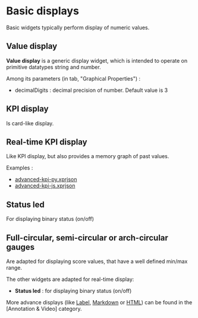 # Basic displays

Basic widgets typically perform display of numeric values. 

## Value display

**Value display** is a generic display widget, which is intended to operate on primitive datatypes string and number.

Among its parameters (in tab, "Graphical Properties") :

- decimalDigits : decimal precision of number. Default value is 3

## KPI display

Is card-like display.

## Real-time KPI display

Like KPI display, but also provides a memory graph of past values.

Examples :

* [advanced-kpi-py.xprjson](/wdg/basic/advanced-kpi-py.xprjson)
* [advanced-kpi-js.xprjson](/wdg/basic/advanced-kpi-js.xprjson)

## Status led

For displaying binary status (on/off)

## Full-circular, semi-circular or arch-circular gauges

Are adapted for displaying score values, that have a well defined min/max range.

The other widgets are adapted for real-time display:

* **Status led** : for displaying binary status (on/off)

More advance displays (like [Label](../../wdg/wdg-annotation-video#label), [Markdown](../../wdg/wdg-annotation-video#markdown) or [HTML](../../wdg/wdg-annotation-video#html)) can be found in the [Annotation & Video] category.

